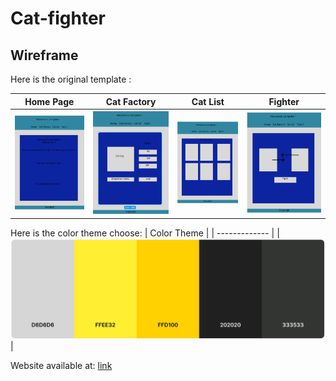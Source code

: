 # Cat-fighter

## Wireframe

Here is the original template :

| Home Page                          | Cat Factory                        | Cat List                           | Fighter                            |
| ---------------------------------- | ---------------------------------- | ---------------------------------- | ---------------------------------- |
| ![Wireframe 1](img/wireframe1.png) | ![Wireframe 2](img/wireframe2.png) | ![Wireframe 3](img/wireframe3.png) | ![Wireframe 4](img/wireframe4.png) |

Here is the color theme choose:
| Color Theme |
| ------------- |
| ![color theme](img/color%20theme.png) |

Website available at:
[link](https://cat-fighter.github.io/Cat-fighter/html/catfactory.html)
